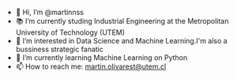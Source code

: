 - 👋 Hi, I’m @martinnss
- 📚 I’m currently studing Industrial Engineering at the Metropolitan University of Technology (UTEM)
- 👀 I’m interested in Data Science and Machine Learning.I'm also a bussiness strategic fanatic
- 🌱 I’m currently learning Machine Learning on Python
- 📫 How to reach me: martin.olivarest@utem.cl

<!---
martinnss/martinnss is a ✨ special ✨ repository because its `README.md` (this file) appears on your GitHub profile.
You can click the Preview link to take a look at your changes.
--->
